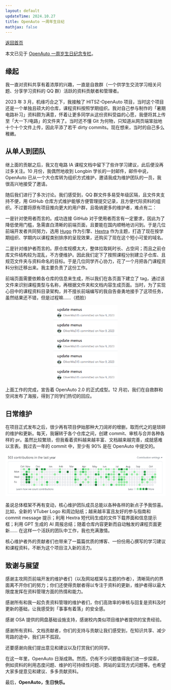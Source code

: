```yaml
---
layout: default
updateTime: 2024.10.27
title: OpenAuto 一周年生日纪
mathjax: false
---
```


[返回首页](./)

本文已见于 [OpenAuto 一周岁生日纪念专栏](https://hoa.moe/news/1st-anniversary/)。

## 缘起

我一直对资料共享有着浓厚的兴趣，一直是自救群（一个供学生交流学习相关问题、分享学习资料的 QQ 群）活跃的资料贡献者和管理者。

2023 年 3 月，机缘巧合之下，我接触了 HITSZ-OpenAuto 项目，当时这个项目还是一个单独且硕大的仓库，课程资料按照学期组织。我对自己参与制作的「暑期电路补习」资料颇为满意，怀着让更多同学从这份资料受益的心愿，我便将其上传至「大一下/电路」的文件夹了。当时还不懂 Git 为何物，只知道从网页端笨拙地十个十个文件上传，因此平添了若干 dirty commits。现在想来，当时的自己多么稚嫩。

## 从单人到团队

继上面的贡献之后，我又在电路 IA 课程文档中留下了些许学习建议，此后便没再过多关注。10 月份，我偶然地收到 Longbin 学长的一封邮件，邮件中说，OpenAuto 已从一个大仓库转为组织方式维护，邀请我成为维护团队的一员，我很高兴地接受了邀请。

随后我们进行了多次讨论。我们感受到，QQ 群文件多易受年级区隔，且文件夹支持不便，用 GitHub 仓库方式维护能够方便管理提交记录，且方便代际资料的组织。不过要将原有项目推向更大的用户群，且吸纳更多的维护者，难点有二：

一是针对使用者而言的。成功连接 GitHub 对于使用者而言有一定要求，因此为了降低使用门槛，急需直白清晰的前端页面，且要能在国内顺畅地访问到。于是几位前端开发者共同努力，选用 [Hugo](https://gohugo.io/) 作为引擎、[Hextra](https://github.com/imfing/hextra) 作为主题，打造了现在按学期组织、学期内以课程类别排序的呈现效果，还购买了现在这个短小可爱的域名。

二是针对维护者而言的。原仓库规模太大，整体拉取耗时长、占空间；而且之前仓库文件结构较为混乱，不方便维护。因此我们定下了按照课程分别建立子仓库、且规范文件夹与资料命名的目标。于是几位同学齐心协力，花了一个月把各门课程资料分别迁移出来。我主要负责了这份工作。

前端页面需要依赖各仓库的信息来生成，所以我们在各页面下建立了 tag，通过该文件来识别课程类型与名称，再根据文件夹和文档内容生成页面。当时，为了实现心目中的课程资料目录架构，并不擅长前端编写的我自告奋勇地接手了这项任务，虽然结果还不错，但是过程嘛……（捂脸）

<div align=center> <img src="dirty%20commits.png" alt="dirty commits" style="zoom:60%;"/> </div>

上面工作的完成，宣告着 OpenAuto 2.0 的正式成型。12 月初，我们在自救群和空间发布了海报，得到了同学们热切的回应。

## 日常维护

在项目正式发布之后，很少再有项目伊始那种大刀阔斧的增删，取而代之的是琐碎的维护和更新。每天，我辗转于各个仓库之间，创建 commit、审核与合并各种各样的 pr。虽然比较繁琐，但我看着资料越来越丰富、文档越来越完善，成就感难以言表。我过去一年的 commit 中，至少有 90% 是在 OpenAuto 中提交的。

<div align=center> <img src="commits_2024.png" alt="commits" style="zoom:60%;text-align: center;" /> </div>

虽说总体框架不再有变动，核心维护团队成员总能以各种各样的新点子予我惊喜。比如，全新的 VTuber Logo 和周边贴纸；越来越丰富且友好的参与指南和 commit message 提示；利用 Hextra 短代码生成的文件下载界面和信息提示框；利用 GPT 生成的 AI 周报总结；随着仓库内容更新而自动触发的课程页面更新…… 在这样一个活跃的团队中工作，我也充满激情。

核心维护者外的贡献者们也带来了一篇篇优质的博客、一份份用心撰写的学习建议和课程资料，不断为这个项目注入新的活力。

## 致谢与展望

感谢主攻网页前端开发的维护者们（以及网站框架与主题的作者），清晰简约的界面离不开你们的努力；你们还使得贡献者得以专注于资料的更新，维护者得以最大限度发挥在资料管理方面的热情和能力。

感谢所有和我一起负责资料管理的维护者们，你们高效率的审核与回复是资料及时更新的基础，让我感受到「事事有着落」的安全感。

感谢 OSA 提供的网盘基础设施支持，感谢校内类似项目维护者提供的宝贵经验。

感谢所有资料、文档贡献者，你们的支持与贡献让我们感受到，在知识共享、减少弯路的途中，我们并不孤寂。

还要感谢向我们提出意见和建议以及打赏我们的同学。

在这一年里，OpenAuto 日渐成熟。然而，仍有不少问题值得我们进一步探索，例如资料的利用态度问题、维护的可持续性问题、网站的呈现方式问题等。也希望大家多提意见和建议、多多贡献资料。

最后，**OpenAuto，生日快乐。**